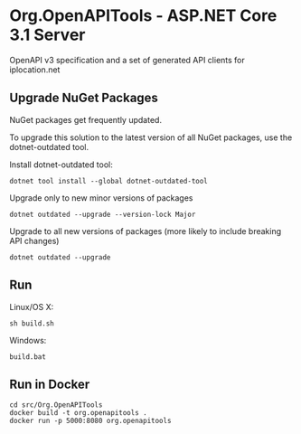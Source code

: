 # Org.OpenAPITools - ASP.NET Core 3.1 Server

OpenAPI v3 specification and a set of generated API clients for iplocation.net

## Upgrade NuGet Packages

NuGet packages get frequently updated.

To upgrade this solution to the latest version of all NuGet packages, use the dotnet-outdated tool.


Install dotnet-outdated tool:

```
dotnet tool install --global dotnet-outdated-tool
```

Upgrade only to new minor versions of packages

```
dotnet outdated --upgrade --version-lock Major
```

Upgrade to all new versions of packages (more likely to include breaking API changes)

```
dotnet outdated --upgrade
```


## Run

Linux/OS X:

```
sh build.sh
```

Windows:

```
build.bat
```
## Run in Docker

```
cd src/Org.OpenAPITools
docker build -t org.openapitools .
docker run -p 5000:8080 org.openapitools
```
